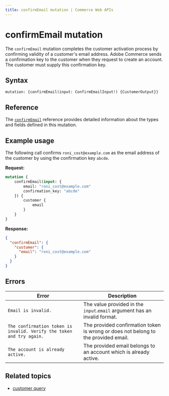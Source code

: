 ```yaml
---
title: confirmEmail mutation | Commerce Web APIs
---
```


# confirmEmail mutation

The `confirmEmail` mutation completes the customer activation process by confirming validity of a customer's email address. Adobe Commerce sends a confirmation key to the customer when they request to create an account. The customer must supply this confirmation key.

## Syntax

`mutation: {confirmEmail(input: ConfirmEmailInput!) {CustomerOutput}}`

## Reference

The [`confirmEmail`](https://developer.adobe.com/commerce/webapi/graphql-api/index.html#mutation-confirmEmail) reference provides detailed information about the types and fields defined in this mutation.

## Example usage

The following call confirms `roni_cost@example.com` as the email address of the customer by using the confirmation key `abcde`.

**Request:**

```graphql
mutation {
    confirmEmail(input: {
        email: "roni_cost@example.com"
        confirmation_key: "abcde"
    }) {
        customer {
            email
        }
    }
}
```

**Response:**

```json
{
  "confirmEmail": {
    "customer": {
      "email": "roni_cost@example.com"
    }
  }
}
```

## Errors

Error | Description
--- | ---
`Email is invalid.` | The value provided in the `input`.`email` argument has an invalid format.
`The confirmation token is invalid. Verify the token and try again.` | The provided confirmation token is wrong or does not belong to the provided email.
`The account is already active.` | The provided email belongs to an account which is already active.

## Related topics

*  [customer query](../queries/customer.md)
